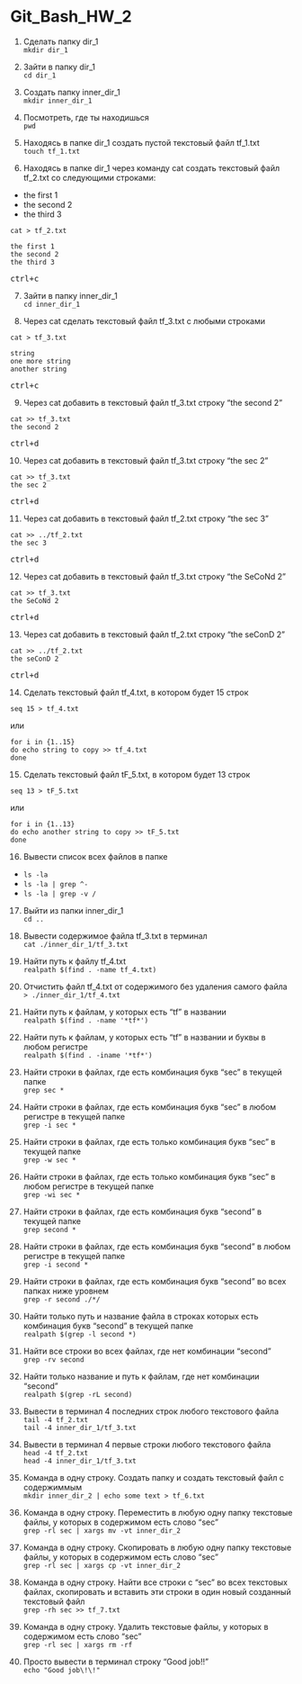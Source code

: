 # Git_Bash_HW_2

1. Сделать папку dir_1  
`mkdir dir_1`

2. Зайти в папку dir_1  
`cd dir_1`

3. Создать папку inner_dir_1  
`mkdir inner_dir_1`

4. Посмотреть, где ты находишься  
`pwd`

5. Находясь в папке dir_1 создать пустой текстовый файл tf_1.txt  
`touch tf_1.txt`

6. Находясь в папке dir_1 через команду cat создать текстовый файл tf_2.txt со следующими строками:
- the first 1
- the second 2
- the third 3  

`cat > tf_2.txt`
```
the first 1
the second 2
the third 3
```
<pre><kbd>ctrl</kbd>+<kbd>c</kbd></pre>
  
7. Зайти в папку inner_dir_1  
`cd inner_dir_1`

8. Через cat сделать текстовый файл tf_3.txt  c любыми строками  

`cat > tf_3.txt`
```
string
one more string
another string
```
<pre><kbd>ctrl</kbd>+<kbd>c</kbd></pre>
 
9. Через cat добавить в текстовый файл tf_3.txt строку “the second 2”    

`cat >> tf_3.txt`  
`the second 2`
<pre><kbd>ctrl</kbd>+<kbd>d</kbd></pre>

10. Через cat добавить в текстовый файл tf_3.txt строку “the sec 2”  

`cat >> tf_3.txt`  
`the sec 2`
<pre><kbd>ctrl</kbd>+<kbd>d</kbd></pre>

11. Через cat добавить в текстовый файл tf_2.txt строку “the sec 3”  

`cat >> ../tf_2.txt`  
`the sec 3`
<pre><kbd>ctrl</kbd>+<kbd>d</kbd></pre>

12. Через cat добавить в текстовый файл tf_3.txt строку “the SeCoNd 2”  

`cat >> tf_3.txt`  
`the SeCoNd 2`
<pre><kbd>ctrl</kbd>+<kbd>d</kbd></pre> 
 
13. Через cat добавить в текстовый файл tf_2.txt строку “the seConD 2”  

`cat >> ../tf_2.txt`  
`the seConD 2`
<pre><kbd>ctrl</kbd>+<kbd>d</kbd></pre>

14. Сделать текстовый файл tf_4.txt, в котором будет 15 строк

`seq 15 > tf_4.txt`  

или  

```
for i in {1..15}
do echo string to copy >> tf_4.txt
done
```
15. Сделать текстовый файл tF_5.txt, в котором будет 13 строк  

`seq 13 > tF_5.txt`  

или  

```
for i in {1..13}
do echo another string to copy >> tF_5.txt
done
```
16. Вывести список всех файлов в папке  
- `ls -la`
- `ls -la | grep ^-`
- `ls -la | grep -v /`

17. Выйти из папки inner_dir_1  
`cd ..`

18. Вывести содержимое файла tf_3.txt в терминал  
`cat ./inner_dir_1/tf_3.txt`

19. Найти путь к файлу tf_4.txt  
`realpath $(find . -name tf_4.txt)`

20. Отчистить файл tf_4.txt от содержимого без удаления самого файла  
`> ./inner_dir_1/tf_4.txt`

21. Найти путь к файлам, у которых есть “tf” в названии  
`realpath $(find . -name '*tf*')`

22. Найти путь к файлам, у которых есть “tf” в названии и буквы в любом регистре    
`realpath $(find . -iname '*tf*')`

23. Найти строки в файлах, где есть комбинация букв “sec” в текущей папке  
`grep sec *`

24. Найти строки в файлах, где есть комбинация букв “sec” в любом регистре в текущей папке  
`grep -i sec *` 
 
25. Найти строки в файлах, где есть только комбинация букв “sec” в текущей папке  
`grep -w sec *`

26. Найти строки в файлах, где есть только комбинация букв “sec” в любом регистре в текущей папке  
`grep -wi sec *`
 
27. Найти строки в файлах, где есть комбинация букв “second” в текущей папке  
`grep second *`

28. Найти строки в файлах, где есть комбинация букв “second” в любом регистре в текущей папке  
`grep -i second *`

29. Найти строки в файлах, где есть комбинация букв “second” во всех папках ниже уровнем    
`grep -r second ./*/`

30. Найти только путь и название файла в строках которых есть комбинация букв “second” в текущей папке  
`realpath $(grep -l second *)`

31. Найти все строки во всех файлах, где нет комбинации “second”   
`grep -rv second`

32. Найти только название и путь к файлам, где нет комбинации “second”  
`realpath $(grep -rL second)`

33. Вывести в терминал 4 последних строк любого текстового файла  
`tail -4 tf_2.txt`  
`tail -4 inner_dir_1/tf_3.txt`  

34. Вывести в терминал 4 первые строки любого текстового файла  
`head -4 tf_2.txt`  
`head -4 inner_dir_1/tf_3.txt`
 
35. Команда в одну строку. Создать папку и создать текстовый файл с содержиммым  
`mkdir inner_dir_2 | echo some text > tf_6.txt`

36. Команда в одну строку. Переместить в любую одну папку текстовые файлы, у которых в содержимом есть слово “sec”  
`grep -rl sec | xargs mv -vt inner_dir_2`

37. Команда в одну строку. Скопировать в любую одну папку текстовые файлы, у которых в содержимом есть слово “sec”  
`grep -rl sec | xargs cp -vt inner_dir_2`

38. Команда в одну строку. Найти все строки c “sec” во всех текстовых файлах, скопировать и вставить эти строки в один новый созданный текстовый файл  
`grep -rh sec >> tf_7.txt`

39. Команда в одну строку. Удалить текстовые файлы, у которых в содержимом есть слово “sec”  
`grep -rl sec | xargs rm -rf`

40. Просто вывести в терминал строку “Good job!!”  
`echo "Good job\!\!"`
